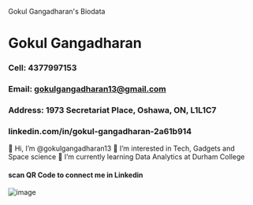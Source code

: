 Gokul Gangadharan's Biodata
# Gokul Gangadharan
### Cell: 4377997153
### Email: gokulgangadharan13@gmail.com
### Address: 1973 Secretariat Place, Oshawa, ON, L1L1C7
### linkedin.com/in/gokul-gangadharan-2a61b914
👋 Hi, I’m @gokulgangadharan13
👀 I’m interested in Tech, Gadgets and Space science
🌱 I’m currently learning Data Analytics at Durham College
#### scan QR Code to connect me in Linkedin
![image](https://github.com/gokulgangadharan13/gokulgangadharan13.github.io/assets/156724753/926c6c95-595e-4d3d-a349-c282266902b1)

